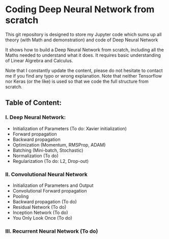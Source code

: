 # Coding Deep Neural Network from scratch
This git repository is designed to store my Jupyter code which sums up all theory (with Math and demonstration) and code of Deep Neural Network

It shows how to build a Deep Neural Network from scratch, including all the Maths needed to understand what it does.
It requires basic understanding of Linear Algrebra and Calculus.

Note that I constantly update the content, please do not hesitate to contact me if you find any typo or wrong explanation.
Note that neither Tensorflow nor Keras (or the like) is used so that we code the full structure from scratch.

## Table of Content:
### I. Deep Neural Network: 
  - Initialization of Parameters (To do: Xavier initialization)
  - Forward propagation
  - Backward propagation
  - Optimization (Momentum, RMSProp, ADAM)
  - Batching (Mini-batch, Stochastic)
  - Normalization (To do)
  - Regularization (To do: L2, Drop-out)

### II. Convolutional Neural Network
  - Initialization of Parameters and Output
  - Convolutional Forward propagation
  - Pooling
  - Backward propagation (To do)
  - Residual Network (To do)
  - Inception Network (To do)
  - You Only Look Once (To do)
  
### III. Recurrent Neural Network (To do)
  
